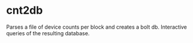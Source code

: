 # cnt2db
Parses a file of device counts per block and creates a bolt db.  Interactive queries of the resulting database.
